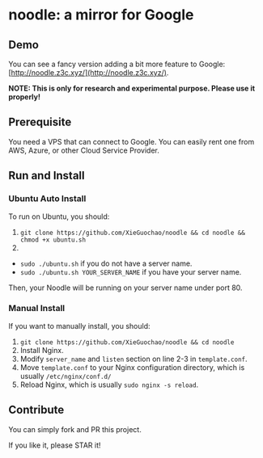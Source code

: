# noodle: a mirror for Google

## Demo

You can see a fancy version adding a bit more feature to Google: [http://noodle.z3c.xyz/](http://noodle.z3c.xyz/).


**NOTE: This is only for research and experimental purpose. Please use it properly!**


## Prerequisite

You need a VPS that can connect to Google. You can easily rent one from AWS, Azure, or other Cloud Service Provider.

## Run and Install

### Ubuntu Auto Install

To run on Ubuntu, you should:

1. `git clone https://github.com/XieGuochao/noodle && cd noodle && chmod +x ubuntu.sh`
2. 
- `sudo ./ubuntu.sh` if you do not have a server name.
- `sudo ./ubuntu.sh YOUR_SERVER_NAME` if you have your server name.

Then, your Noodle will be running on your server name under port 80.

### Manual Install

If you want to manually install, you should:

1. `git clone https://github.com/XieGuochao/noodle && cd noodle`
2. Install Nginx.
3. Modify `server_name` and `listen` section on line 2-3 in `template.conf`.
4. Move `template.conf` to your Nginx configuration directory, which is usually `/etc/nginx/conf.d/`
5. Reload Nginx, which is usually `sudo nginx -s reload`.

## Contribute

You can simply fork and PR this project.

If you like it, please STAR it!
